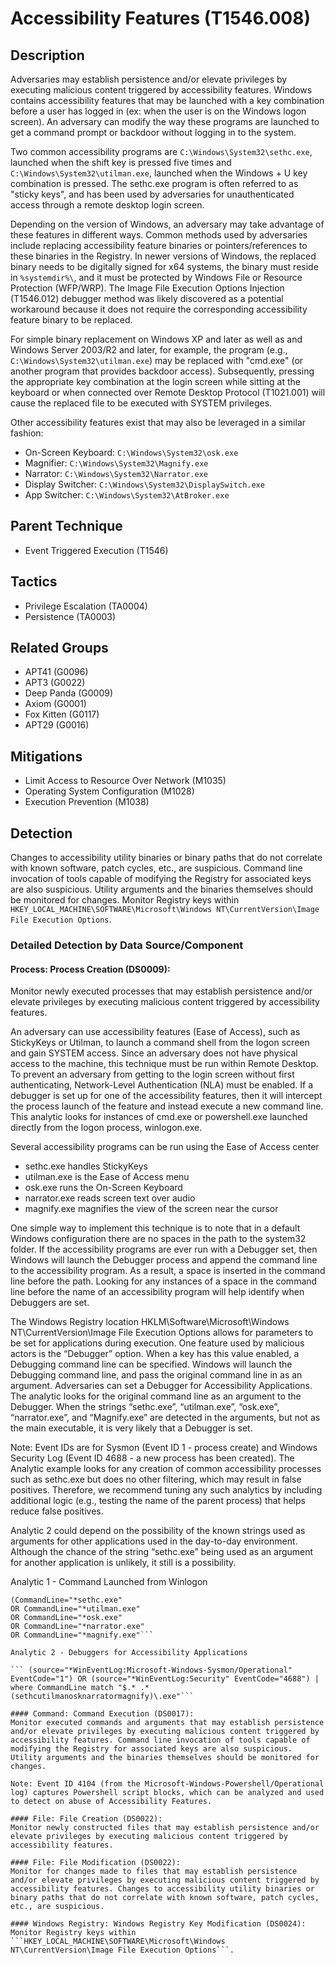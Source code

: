 # Accessibility Features (T1546.008)

## Description
Adversaries may establish persistence and/or elevate privileges by executing malicious content triggered by accessibility features. Windows contains accessibility features that may be launched with a key combination before a user has logged in (ex: when the user is on the Windows logon screen). An adversary can modify the way these programs are launched to get a command prompt or backdoor without logging in to the system.

Two common accessibility programs are ```C:\Windows\System32\sethc.exe```, launched when the shift key is pressed five times and ```C:\Windows\System32\utilman.exe```, launched when the Windows + U key combination is pressed. The sethc.exe program is often referred to as "sticky keys", and has been used by adversaries for unauthenticated access through a remote desktop login screen. 

Depending on the version of Windows, an adversary may take advantage of these features in different ways. Common methods used by adversaries include replacing accessibility feature binaries or pointers/references to these binaries in the Registry. In newer versions of Windows, the replaced binary needs to be digitally signed for x64 systems, the binary must reside in ```%systemdir%\```, and it must be protected by Windows File or Resource Protection (WFP/WRP).  The Image File Execution Options Injection (T1546.012) debugger method was likely discovered as a potential workaround because it does not require the corresponding accessibility feature binary to be replaced.

For simple binary replacement on Windows XP and later as well as and Windows Server 2003/R2 and later, for example, the program (e.g., ```C:\Windows\System32\utilman.exe```) may be replaced with "cmd.exe" (or another program that provides backdoor access). Subsequently, pressing the appropriate key combination at the login screen while sitting at the keyboard or when connected over Remote Desktop Protocol (T1021.001) will cause the replaced file to be executed with SYSTEM privileges. 

Other accessibility features exist that may also be leveraged in a similar fashion: 

* On-Screen Keyboard: ```C:\Windows\System32\osk.exe```
* Magnifier: ```C:\Windows\System32\Magnify.exe```
* Narrator: ```C:\Windows\System32\Narrator.exe```
* Display Switcher: ```C:\Windows\System32\DisplaySwitch.exe```
* App Switcher: ```C:\Windows\System32\AtBroker.exe```

## Parent Technique
- Event Triggered Execution (T1546)

## Tactics
- Privilege Escalation (TA0004)
- Persistence (TA0003)

## Related Groups
- APT41 (G0096)
- APT3 (G0022)
- Deep Panda (G0009)
- Axiom (G0001)
- Fox Kitten (G0117)
- APT29 (G0016)

## Mitigations
- Limit Access to Resource Over Network (M1035)
- Operating System Configuration (M1028)
- Execution Prevention (M1038)

## Detection
Changes to accessibility utility binaries or binary paths that do not correlate with known software, patch cycles, etc., are suspicious. Command line invocation of tools capable of modifying the Registry for associated keys are also suspicious. Utility arguments and the binaries themselves should be monitored for changes. Monitor Registry keys within ```HKEY_LOCAL_MACHINE\SOFTWARE\Microsoft\Windows NT\CurrentVersion\Image File Execution Options```.

### Detailed Detection by Data Source/Component
#### Process: Process Creation (DS0009): 
Monitor newly executed processes that may establish persistence and/or elevate privileges by executing malicious content triggered by accessibility features.

An adversary can use accessibility features (Ease of Access), such as StickyKeys or Utilman, to launch a command shell from the logon screen and gain SYSTEM access. Since an adversary does not have physical access to the machine, this technique must be run within Remote Desktop. To prevent an adversary from getting to the login screen without first authenticating, Network-Level Authentication (NLA) must be enabled. If a debugger is set up for one of the accessibility features, then it will intercept the process launch of the feature and instead execute a new command line. This analytic looks for instances of cmd.exe or powershell.exe launched directly from the logon process, winlogon.exe. 

Several accessibility programs can be run using the Ease of Access center

- sethc.exe handles StickyKeys
- utilman.exe is the Ease of Access menu
- osk.exe runs the On-Screen Keyboard
- narrator.exe reads screen text over audio
- magnify.exe magnifies the view of the screen near the cursor

One simple way to implement this technique is to note that in a default Windows configuration there are no spaces in the path to the system32 folder. If the accessibility programs are ever run with a Debugger set, then Windows will launch the Debugger process and append the command line to the accessibility program. As a result, a space is inserted in the command line before the path. Looking for any instances of a space in the command line before the name of an accessibility program will help identify when Debuggers are set.

The Windows Registry location HKLM\Software\Microsoft\Windows NT\CurrentVersion\Image File Execution Options allows for parameters to be set for applications during execution. One feature used by malicious actors is the “Debugger” option. When a key has this value enabled, a Debugging command line can be specified. Windows will launch the Debugging command line, and pass the original command line in as an argument. Adversaries can set a Debugger for Accessibility Applications. The analytic looks for the original command line as an argument to the Debugger. When the strings “sethc.exe”, “utilman.exe”, “osk.exe”, “narrator.exe”, and “Magnify.exe” are detected in the arguments, but not as the main executable, it is very likely that a Debugger is set.

Note: Event IDs are for Sysmon (Event ID 1 - process create) and Windows Security Log (Event ID 4688 - a new process has been created). The Analytic example looks for any creation of common accessibility processes such as sethc.exe but does no other filtering, which may result in false positives. Therefore, we recommend tuning any such analytics by including additional logic (e.g., testing the name of the parent process) that helps reduce false positives.

Analytic 2 could depend on the possibility of the known strings used as arguments for other applications used in the day-to-day environment. Although the chance of the string “sethc.exe” being used as an argument for another application is unlikely, it still is a possibility.

Analytic 1 - Command Launched from Winlogon

``` (source="*WinEventLog:Microsoft-Windows-Sysmon/Operational" EventCode="1") OR (source="*WinEventLog:Security" EventCode="4688") AND ParentImage="winlogon.exe" AND Image="cmd.exe"AND 
(CommandLine="*sethc.exe"
OR CommandLine="*utilman.exe"
OR CommandLine="*osk.exe" 
OR CommandLine="*narrator.exe" 
OR CommandLine="*magnify.exe"```

Analytic 2 - Debuggers for Accessibility Applications

``` (source="*WinEventLog:Microsoft-Windows-Sysmon/Operational" EventCode="1") OR (source="*WinEventLog:Security" EventCode="4688") | where CommandLine match "$.* .*(sethcutilmanosknarratormagnify)\.exe"```

#### Command: Command Execution (DS0017): 
Monitor executed commands and arguments that may establish persistence and/or elevate privileges by executing malicious content triggered by accessibility features. Command line invocation of tools capable of modifying the Registry for associated keys are also suspicious. Utility arguments and the binaries themselves should be monitored for changes.

Note: Event ID 4104 (from the Microsoft-Windows-Powershell/Operational log) captures Powershell script blocks, which can be analyzed and used to detect on abuse of Accessibility Features. 

#### File: File Creation (DS0022): 
Monitor newly constructed files that may establish persistence and/or elevate privileges by executing malicious content triggered by accessibility features.

#### File: File Modification (DS0022): 
Monitor for changes made to files that may establish persistence and/or elevate privileges by executing malicious content triggered by accessibility features. Changes to accessibility utility binaries or binary paths that do not correlate with known software, patch cycles, etc., are suspicious.

#### Windows Registry: Windows Registry Key Modification (DS0024): 
Monitor Registry keys within ```HKEY_LOCAL_MACHINE\SOFTWARE\Microsoft\Windows NT\CurrentVersion\Image File Execution Options```.

